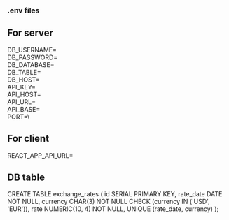 ### .env files
## For server
DB_USERNAME=\
DB_PASSWORD=\
DB_DATABASE=\
DB_TABLE=\
DB_HOST=\
API_KEY=\
API_HOST=\
API_URL=\
API_BASE=\
PORT=\
## For client
REACT_APP_API_URL=
## DB table
CREATE TABLE exchange_rates (
    id SERIAL PRIMARY KEY,
    rate_date DATE NOT NULL,
    currency CHAR(3) NOT NULL CHECK (currency IN ('USD', 'EUR')),
    rate NUMERIC(10, 4) NOT NULL,
    UNIQUE (rate_date, currency)
);
